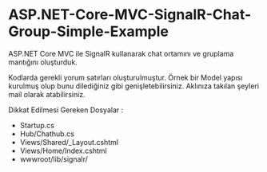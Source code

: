 # ASP.NET-Core-MVC-SignalR-Chat-Group-Simple-Example
ASP.NET Core MVC ile SignalR kullanarak chat ortamını ve gruplama mantığını oluşturduk.

Kodlarda gerekli yorum satırları oluşturulmuştur. Örnek bir Model yapısı kurulmuş olup bunu dilediğiniz gibi genişletebilirsiniz. Aklınıza takılan şeyleri mail olarak atabilirsiniz.


Dikkat Edilmesi Gereken Dosyalar :

- Startup.cs
- Hub/Chathub.cs
- Views/Shared/_Layout.cshtml
- Views/Home/Index.cshtml
- wwwroot/lib/signalr/
